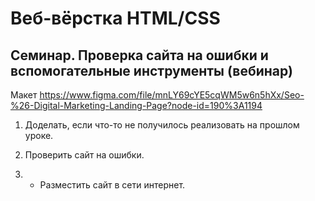 # Веб-вёрстка HTML/CSS

## Семинар. Проверка сайта на ошибки и вспомогательные инструменты (вебинар)

Макет https://www.figma.com/file/mnLY69cYE5cqWM5w6n5hXx/Seo-%26-Digital-Marketing-Landing-Page?node-id=190%3A1194

1. Доделать, если что-то не получилось реализовать на прошлом уроке.

2. Проверить сайт на ошибки.

3. - Разместить сайт в сети интернет.
